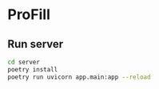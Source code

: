# ProFill


## Run server

```bash
cd server
poetry install
poetry run uvicorn app.main:app --reload
